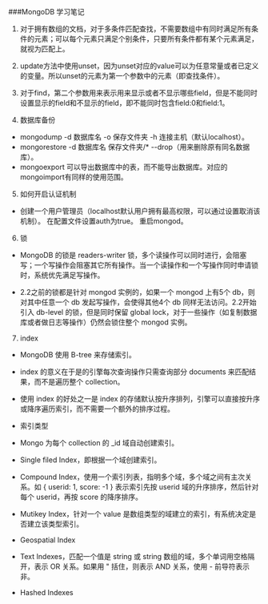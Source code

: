 ###MongoDB 学习笔记
1. 对于拥有数组的文档，对于多条件匹配查找，不需要数组中有同时满足所有条件的元素；可以每个元素只满足个别条件，只要所有条件都有某个元素满足，就视为匹配上。

2. update方法中使用unset，因为unset对应的value可以为任意常量或者已定义的变量。所以unset的元素为第一个参数中的元素（即查找条件）。

3. 对于find，第二个参数用来表示用来显示或者不显示哪些field，但是不能同时设置显示的field和不显示的field，即不能同时包含field:0和field:1。

4. 数据库备份

* mongodump -d 数据库名 -o 保存文件夹 -h 连接主机（默认localhost）。
* mongorestore -d 数据库名 保存文件夹/* --drop（用来删除原有同名数据库）。
* mongoexport 可以导出数据库中的表，而不能导出数据库。对应的mongoimport有同样的使用范围。

5. 如何开启认证机制

* 创建一个用户管理员（localhost默认用户拥有最高权限，可以通过设置取消该机制）。
在配置文件设置auth为true。
重启mongod。

6. 锁

* MongoDB 的锁是 readers-writer 锁，多个读操作可以同时进行，会阻塞写；一个写操作会阻塞其它所有操作。当一个读操作和一个写操作同时申请锁时，系统优先满足写操作。

* 2.2之前的锁都是针对 mongod 实例的，如果一个 mongod 上有5个 db，则对其中任意一个 db 发起写操作，会使得其他4个 db 同样无法访问。2.2开始引入 db-level 的锁，但是同时保留 global lock，对于一些操作（如复制数据库或者做日志等操作）仍然会锁住整个 mongod 实例。

7. index

* MongoDB 使用 B-tree 来存储索引。

* index 的意义在于是的引擎每次查询操作只需查询部分 documents 来匹配结果，而不是遍历整个 collection。

* 使用 index 的好处之一是 index 的存储默认按升序排列，引擎可以直接按升序或降序遍历索引，而不需要一个额外的排序过程。

* 索引类型

+ Mongo 为每个 collection 的 _id 域自动创建索引。

+ Single filed Index，即根据一个域创建索引。

+ Compound Index，使用一个索引列表，指明多个域，多个域之间有主次关系。如 { userid: 1, score: -1 } 表示索引先按 userid 域的升序排序，然后针对每个 userid，再按 score 的降序排序。

+ Mutikey Index，针对一个 value 是数组类型的域建立的索引，有系统决定是否建立该类型索引。

+ Geospatial Index

+ Text Indexes，匹配一个值是 string 或 string 数组的域，多个单词用空格隔开，表示 OR 关系。如果用 \" 括住，则表示 AND 关系，使用 - 前导符表示非。

+ Hashed Indexes
